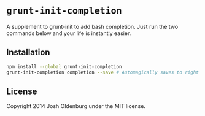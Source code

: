 `grunt-init-completion`
=======================
A supplement to grunt-init to add bash completion. Just run the two commands below and your life is instantly easier.

## Installation
```sh
npm install --global grunt-init-completion
grunt-init-completion completion --save # Automagically saves to right file
```

## License
Copyright 2014 Josh Oldenburg under the MIT license.

